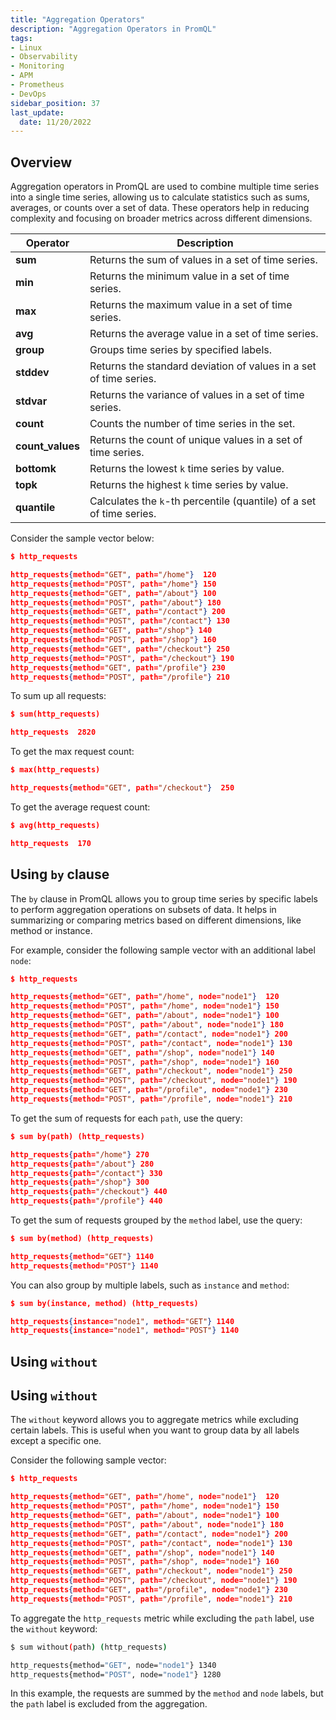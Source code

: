 ```yaml
---
title: "Aggregation Operators"
description: "Aggregation Operators in PromQL"
tags: 
- Linux
- Observability
- Monitoring 
- APM
- Prometheus
- DevOps
sidebar_position: 37
last_update:
  date: 11/20/2022
---
```



## Overview 

Aggregation operators in PromQL are used to combine multiple time series into a single time series, allowing us to calculate statistics such as sums, averages, or counts over a set of data. These operators help in reducing complexity and focusing on broader metrics across different dimensions.

| Operator      | Description                                                       |
|---------------|-------------------------------------------------------------------|
| **sum**       | Returns the sum of values in a set of time series.               |
| **min**       | Returns the minimum value in a set of time series.               |
| **max**       | Returns the maximum value in a set of time series.               |
| **avg**       | Returns the average value in a set of time series.               |
| **group**     | Groups time series by specified labels.                          |
| **stddev**    | Returns the standard deviation of values in a set of time series.|
| **stdvar**    | Returns the variance of values in a set of time series.          |
| **count**     | Counts the number of time series in the set.                     |
| **count_values** | Returns the count of unique values in a set of time series.    |
| **bottomk**   | Returns the lowest `k` time series by value.                     |
| **topk**      | Returns the highest `k` time series by value.                    |
| **quantile**  | Calculates the `k`-th percentile (quantile) of a set of time series. |

Consider the sample vector below:

```json
$ http_requests

http_requests{method="GET", path="/home"}  120
http_requests{method="POST", path="/home"} 150
http_requests{method="GET", path="/about"} 100
http_requests{method="POST", path="/about"} 180
http_requests{method="GET", path="/contact"} 200
http_requests{method="POST", path="/contact"} 130
http_requests{method="GET", path="/shop"} 140
http_requests{method="POST", path="/shop"} 160
http_requests{method="GET", path="/checkout"} 250
http_requests{method="POST", path="/checkout"} 190
http_requests{method="GET", path="/profile"} 230
http_requests{method="POST", path="/profile"} 210
```

To sum up all requests:

```json
$ sum(http_requests)

http_requests  2820
```

To get the max request count:

```json
$ max(http_requests)

http_requests{method="GET", path="/checkout"}  250
```

To get the average request count:

```json
$ avg(http_requests)

http_requests  170
```

## Using `by` clause 

The `by` clause in PromQL allows you to group time series by specific labels to perform aggregation operations on subsets of data. It helps in summarizing or comparing metrics based on different dimensions, like method or instance.

For example, consider the following sample vector with an additional label `node`:

```json
$ http_requests

http_requests{method="GET", path="/home", node="node1"}  120
http_requests{method="POST", path="/home", node="node1"} 150
http_requests{method="GET", path="/about", node="node1"} 100
http_requests{method="POST", path="/about", node="node1"} 180
http_requests{method="GET", path="/contact", node="node1"} 200
http_requests{method="POST", path="/contact", node="node1"} 130
http_requests{method="GET", path="/shop", node="node1"} 140
http_requests{method="POST", path="/shop", node="node1"} 160
http_requests{method="GET", path="/checkout", node="node1"} 250
http_requests{method="POST", path="/checkout", node="node1"} 190
http_requests{method="GET", path="/profile", node="node1"} 230
http_requests{method="POST", path="/profile", node="node1"} 210
```

To get the sum of requests for each `path`, use the query:

```json
$ sum by(path) (http_requests)

http_requests{path="/home"} 270
http_requests{path="/about"} 280
http_requests{path="/contact"} 330
http_requests{path="/shop"} 300
http_requests{path="/checkout"} 440
http_requests{path="/profile"} 440
```

To get the sum of requests grouped by the `method` label, use the query:

```json
$ sum by(method) (http_requests)

http_requests{method="GET"} 1140
http_requests{method="POST"} 1140
```

You can also group by multiple labels, such as `instance` and `method`:

```json
$ sum by(instance, method) (http_requests)

http_requests{instance="node1", method="GET"} 1140
http_requests{instance="node1", method="POST"} 1140
```

## Using `without` 

## Using `without`

The `without` keyword allows you to aggregate metrics while excluding certain labels. This is useful when you want to group data by all labels except a specific one.

Consider the following sample vector:

```json
$ http_requests

http_requests{method="GET", path="/home", node="node1"}  120
http_requests{method="POST", path="/home", node="node1"} 150
http_requests{method="GET", path="/about", node="node1"} 100
http_requests{method="POST", path="/about", node="node1"} 180
http_requests{method="GET", path="/contact", node="node1"} 200
http_requests{method="POST", path="/contact", node="node1"} 130
http_requests{method="GET", path="/shop", node="node1"} 140
http_requests{method="POST", path="/shop", node="node1"} 160
http_requests{method="GET", path="/checkout", node="node1"} 250
http_requests{method="POST", path="/checkout", node="node1"} 190
http_requests{method="GET", path="/profile", node="node1"} 230
http_requests{method="POST", path="/profile", node="node1"} 210
```

To aggregate the `http_requests` metric while excluding the `path` label, use the `without` keyword:

```bash
$ sum without(path) (http_requests)

http_requests{method="GET", node="node1"} 1340
http_requests{method="POST", node="node1"} 1280
```

In this example, the requests are summed by the `method` and `node` labels, but the `path` label is excluded from the aggregation.